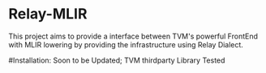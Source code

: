 

# Relay-MLIR
This project aims to provide a interface between TVM's powerful FrontEnd with MLIR lowering by providing the infrastructure using Relay Dialect.


#Installation: Soon to be Updated; TVM thirdparty Library Tested
